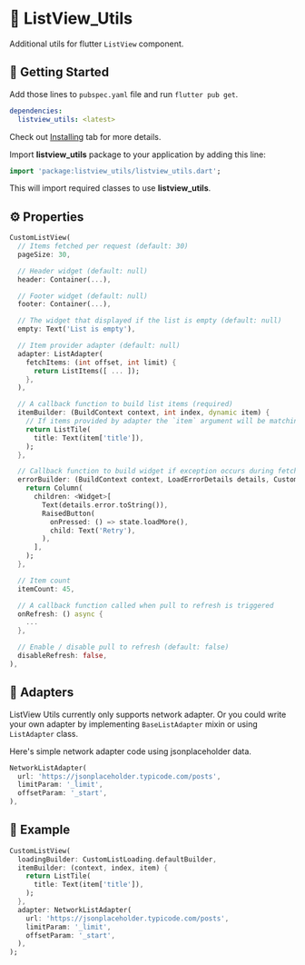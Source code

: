 # 📃 ListView_Utils

Additional utils for flutter `ListView` component.

## 🌟 Getting Started

Add those lines to `pubspec.yaml` file and run `flutter pub get`.

```yaml
dependencies:
  listview_utils: <latest>
```

Check out [Installing](https://pub.dev/packages/listview_utils#-installing-tab-) tab for more details.

Import **listview_utils** package to your application by adding this line:

```dart
import 'package:listview_utils/listview_utils.dart';
```

This will import required classes to use **listview_utils**.

## ⚙ Properties

```dart
CustomListView( 
  // Items fetched per request (default: 30)
  pageSize: 30,

  // Header widget (default: null)
  header: Container(...),

  // Footer widget (default: null)
  footer: Container(...),

  // The widget that displayed if the list is empty (default: null)
  empty: Text('List is empty'),

  // Item provider adapter (default: null)
  adapter: ListAdapter(
    fetchItems: (int offset, int limit) {
      return ListItems([ ... ]);
    },
  ),

  // A callback function to build list items (required)
  itemBuilder: (BuildContext context, int index, dynamic item) {
    // If items provided by adapter the `item` argument will be matching element
    return ListTile(
      title: Text(item['title']),
    );
  },

  // Callback function to build widget if exception occurs during fetching items
  errorBuilder: (BuildContext context, LoadErrorDetails details, CustomListViewState state) {
    return Column(
      children: <Widget>[
        Text(details.error.toString()),
        RaisedButton(
          onPressed: () => state.loadMore(),
          child: Text('Retry'),
        ),
      ],
    );
  },

  // Item count
  itemCount: 45,

  // A callback function called when pull to refresh is triggered
  onRefresh: () async {
    ...
  },

  // Enable / disable pull to refresh (default: false)
  disableRefresh: false,
),
```

## 🔌 Adapters

ListView Utils currently only supports network adapter. Or you could write your own adapter by implementing `BaseListAdapter` mixin or using `ListAdapter` class.

Here's simple network adapter code using jsonplaceholder data.

```dart
NetworkListAdapter(
  url: 'https://jsonplaceholder.typicode.com/posts',
  limitParam: '_limit',
  offsetParam: '_start',
),
```

## 📝 Example

```dart
CustomListView(
  loadingBuilder: CustomListLoading.defaultBuilder,
  itemBuilder: (context, index, item) {
    return ListTile(
      title: Text(item['title']),
    );
  },
  adapter: NetworkListAdapter(
    url: 'https://jsonplaceholder.typicode.com/posts',
    limitParam: '_limit',
    offsetParam: '_start',
  ),
);
```
